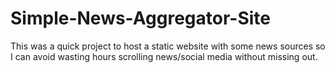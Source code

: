 # Simple-News-Aggregator-Site

This was a quick project to host a static website with some news sources so I can avoid wasting hours scrolling news/social media without missing out.
